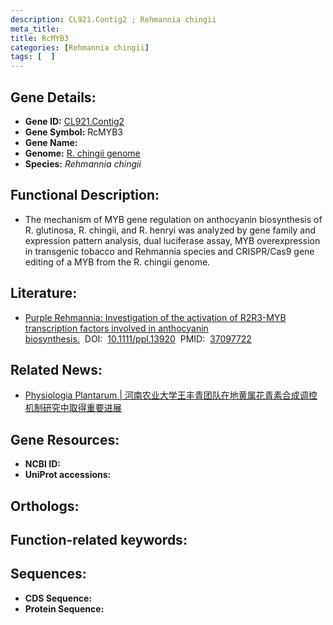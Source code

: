 ```yaml
---
description: CL921.Contig2 ; Rehmannia chingii
meta_title:
title: RcMYB3
categories: [Rehmannia chingii]
tags: [  ]
---
```


## Gene Details:
- **Gene ID:**	[CL921.Contig2]()
- **Gene Symbol:** RcMYB3
- **Gene Name:** 
- **Genome:** [R. chingii genome]()
- **Species:** *Rehmannia chingii*

## Functional Description:
   - The mechanism of MYB gene regulation on anthocyanin biosynthesis of R. glutinosa, R. chingii, and R. henryi was analyzed by gene family and expression pattern analysis, dual luciferase assay, MYB overexpression in transgenic tobacco and Rehmannia species and CRISPR/Cas9 gene editing of a MYB from the R. chingii genome.

## Literature:
   - [Purple Rehmannia: Investigation of the activation of R2R3-MYB transcription factors involved in anthocyanin biosynthesis.]( https://onlinelibrary.wiley.com/doi/10.1111/ppl.13920)&nbsp;&nbsp;DOI:&nbsp;&nbsp;[10.1111/ppl.13920](https://onlinelibrary.wiley.com/doi/10.1111/ppl.13920)&nbsp;&nbsp;PMID:&nbsp;&nbsp;[37097722](https://pubmed.ncbi.nlm.nih.gov/37097722/)

## Related News:
   - [Physiologia Plantarum | 河南农业大学王丰青团队在地黄属花青素合成调控机制研究中取得重要进展](https://mp.weixin.qq.com/s?__biz=Mzg3MDEwNDEyMg==&mid=2247549208&idx=5&sn=8d32a4eb21abb9191219a1f867ac58ff&chksm=d1110fa285ffe2b6b1a12a5ed1494c10fe59b94fa2c1f56cec67e3918e45a2fca7338024ad34&scene=27#wechat_redirect)

## Gene Resources:
- **NCBI ID:** [](https://www.ncbi.nlm.nih.gov/gene/?term=)
- **UniProt accessions:** [](https://www.uniprot.org/uniprotkb//entry)

## Orthologs:


## Function-related keywords:


## Sequences:
- **CDS Sequence:**
- **Protein Sequence:**
